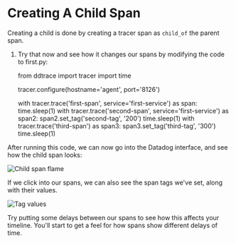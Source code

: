 # Creating A Child Span

Creating a child is done by creating a tracer span as `child_of` the parent span.

1.  Try that now and see how it changes our spans by modifying the code to first.py:


    from ddtrace import tracer
    import time

    tracer.configure(hostname='agent', port='8126')

    with tracer.trace('first-span', service='first-service') as span:
      time.sleep(1)
      with tracer.trace('second-span', service='first-service') as span2:
          span2.set_tag('second-tag', '200')
          time.sleep(1)
          with tracer.trace('third-span') as span3:
              span3.set_tag('third-tag', '300')
              time.sleep(1)

After running this code, we can now go into the Datadog interface, and see how the child span looks:

![Child span flame](/technovangelist/scenarios/apmintro1/assets/child-span-flame.png)

If we click into our spans, we can also see the span tags we've set, along with their values.

![Tag values](/technovangelist/scenarios/apmintro1/assets/tag-values.png)

Try putting some delays between our spans to see how this affects your timeline. You'll start to get a feel for how spans show different delays of time.

